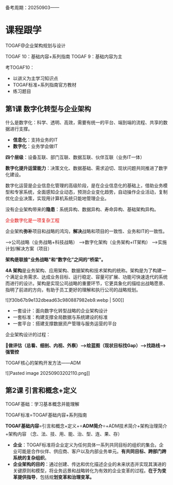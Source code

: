 备考周期：20250903——

# 课程跟学

TOGAF@企业架构规划与设计

TOGAF 10：基础内容+系列指南
TOGAF 9：基础内容为主

考TOGAF10：
- 以讲义为主学习知识点
- TOGAF标准+系列指南官方教材
- 练习题目
## 第1课 数字化转型与企业架构

什么是数字化：科学、透明、高效，需要有统一的平台、端到端的流程、共享的数据进行支撑。

- **信息化**：支持业务的IT
- **数字化**：业务学会做IT

**四个层级**：设备互联、部门互联、数据互联、伙伴互联（业务IT一体）

**数字化提升运营能力**：决策文化、数据基础、需求迫切、现状问题共同推进了数字化建设。

数字化运营是企业信息化管理的高级阶段，是在企业信息化的基础上，借助业务模型和专家系统，全面感知企业动态，预测企业变化趋势，自动操作企业活动，复制优化企业决策，实现用计算机系统只能地管理企业。

没有企业架构带来的**隐患**：系统异构、数据异构、寿命异构、基础架构异构。

<font color=#FF000 >企业数字化是一项复杂工程</font>

企业架构**弥补**项目和战略的鸿沟，**解决**战略和项目的一致性、业务和IT的一致性。

——>公司战略（业务战略+科技战略）
——>数字化架构（业务架构+IT架构）
——>实施计划/解决方案（项目）

**架构是联接"业务战略"和“数字化”之间的“桥梁”。**

**4A 架构**是业务架构、应用架构、数据架构和技术架构的统称。架构是为了构建一个满足业务需求、达成业务目标、运行稳定、容量可扩展、功能可快速迭代的系统而进行的设计。架构是实现公司战略的重要环节，它更具象化的描绘出战略愿景、指明了前进的方向，有助于员工更好的理解和执行公司的战略规划。

![[f30b67b9e132dbead63c980887982eb9.webp | 500]]

- 一套设计：面向数字化转型战略的企业架构设计
- 一套标准：构建支撑全局数据与系统建设的标准
- 一套平台：搭建支撑数据资产管理与服务运营的平台

企业架构设计的过程：

🍖**做评估（总看、细剖、内视、外察）——>绘蓝图（现状目标找Gap）——>找路线——>强管控**

TOGAF核心的架构开发方法——ADM

![[Pasted image 20250903202110.png]]

## 第2课 引言和概念+定义

TOGAF基础：学习基本概念并能理解

TOGAF标准=TOGAF基础内容+系列指南

**TOGAF基础内容**=引言和概念+定义+⭐**ADM简介**⭐+ADM技术简介+架构治理简介+架构内容
（念、法、技、用、能、治、型、连、果、存）

- **企业**：TOGAF标准将企业定义为任何具体一系列共同目标的组织的集合。企业可能是合作伙伴、供应商、客户以及内部业务单元。**有共同目标、跨部门跨系统的复杂组织**。
- **企业架构的目的**：通过创建、传达和优化描述企业的未来状态并实现其演进的关键原则和模型，将业务远景和战略转化为有效的企业变革的过程。**在于为变革提供指导**，包括规**划变革和治理变革。**
